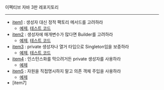 이펙티브 자바 3판 레포지토리 

---

- [item1](https://voyager003.github.io/wiki/java/effective_item1/) : 생성자 대신 정적 팩토리 메서드를 고려하라
  - [예제](https://github.com/Voyager003/Practice_Code/tree/master/Java_effectiveJava/effectiveJava/src/main/java/effectivejava/practicecode/item1), [테스트 코드](https://github.com/Voyager003/PracticeCode/tree/master/Java_EffectiveJava/effectiveJava/src/main/java/effectivejava/practicecode/item1)
- [item2](https://voyager003.github.io/wiki/java/effective_item2/) : 생성자에 매개변수가 많다면 Builder를 고려하라
  - [예제](https://github.com/Voyager003/PracticeCode/tree/master/Java_EffectiveJava/effectiveJava/src/main/java/effectivejava/practicecode/item2), [테스트 코드](https://github.com/Voyager003/PracticeCode/tree/master/Java_EffectiveJava/effectiveJava/src/test/java/effectivejava/practicecode/item2)
- [item3](https://voyager003.github.io/wiki/java/effective_item3/) : private 생성자나 열거 타입으로 Singleton임을 보증하라
  - [예제](https://github.com/Voyager003/PracticeCode/tree/master/Java_EffectiveJava/effectiveJava/src/main/java/effectivejava/practicecode/item3), [테스트 코드](https://github.com/Voyager003/PracticeCode/tree/master/Java_EffectiveJava/effectiveJava/src/test/java/effectivejava/practicecode/item3)
- [item4](https://voyager003.github.io/wiki/java/effective_item4/) : 인스턴스화를 막으려거든 private 생성자를 사용하라
  - [예제](https://github.com/Voyager003/PracticeCode/tree/master/Java_EffectiveJava/effectiveJava/src/main/java/effectivejava/practicecode/item4)
- [item5](https://voyager003.github.io/wiki/java/effective_item5/) : 자원을 직접명시하지 말고 의존 객체 주입을 사용하라
  - [예제](https://github.com/Voyager003/PracticeCode/tree/master/Java_EffectiveJava/effectiveJava/src/main/java/effectivejava/practicecode/item5)
- [item7]